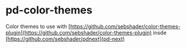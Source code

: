 # pd-color-themes
Color themes to use with [https://github.com/sebshader/color-themes-plugin](https://github.com/sebshader/color-themes-plugin) insde [https://github.com/sebshader/pdnext](pd-next)
